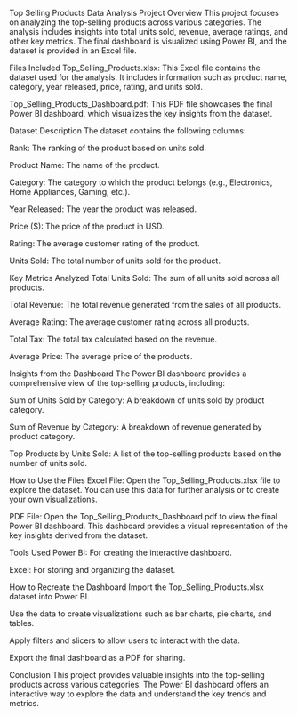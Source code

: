 Top Selling Products Data Analysis Project
Overview
This project focuses on analyzing the top-selling products across various categories. The analysis includes insights into total units sold, revenue, average ratings, and other key metrics. The final dashboard is visualized using Power BI, and the dataset is provided in an Excel file.

Files Included
Top_Selling_Products.xlsx: This Excel file contains the dataset used for the analysis. It includes information such as product name, category, year released, price, rating, and units sold.

Top_Selling_Products_Dashboard.pdf: This PDF file showcases the final Power BI dashboard, which visualizes the key insights from the dataset.

Dataset Description
The dataset contains the following columns:

Rank: The ranking of the product based on units sold.

Product Name: The name of the product.

Category: The category to which the product belongs (e.g., Electronics, Home Appliances, Gaming, etc.).

Year Released: The year the product was released.

Price ($): The price of the product in USD.

Rating: The average customer rating of the product.

Units Sold: The total number of units sold for the product.

Key Metrics Analyzed
Total Units Sold: The sum of all units sold across all products.

Total Revenue: The total revenue generated from the sales of all products.

Average Rating: The average customer rating across all products.

Total Tax: The total tax calculated based on the revenue.

Average Price: The average price of the products.

Insights from the Dashboard
The Power BI dashboard provides a comprehensive view of the top-selling products, including:

Sum of Units Sold by Category: A breakdown of units sold by product category.

Sum of Revenue by Category: A breakdown of revenue generated by product category.

Top Products by Units Sold: A list of the top-selling products based on the number of units sold.

How to Use the Files
Excel File: Open the Top_Selling_Products.xlsx file to explore the dataset. You can use this data for further analysis or to create your own visualizations.

PDF File: Open the Top_Selling_Products_Dashboard.pdf to view the final Power BI dashboard. This dashboard provides a visual representation of the key insights derived from the dataset.

Tools Used
Power BI: For creating the interactive dashboard.

Excel: For storing and organizing the dataset.

How to Recreate the Dashboard
Import the Top_Selling_Products.xlsx dataset into Power BI.

Use the data to create visualizations such as bar charts, pie charts, and tables.

Apply filters and slicers to allow users to interact with the data.

Export the final dashboard as a PDF for sharing.

Conclusion
This project provides valuable insights into the top-selling products across various categories. The Power BI dashboard offers an interactive way to explore the data and understand the key trends and metrics.
